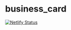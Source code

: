 # business_card

[![Netlify Status](https://api.netlify.com/api/v1/badges/97edfd95-25c4-41fb-9f3e-c37e808134fe/deploy-status)](https://app.netlify.com/sites/christianjaime/deploys)
